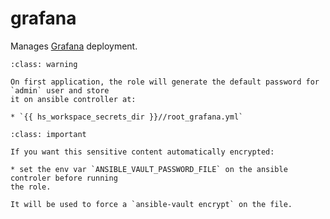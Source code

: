 # grafana

Manages [Grafana](https://grafana.com/grafana/) deployment.

```{admonition} Sensitive data
:class: warning

On first application, the role will generate the default password for `admin` user and store
it on ansible controller at:

* `{{ hs_workspace_secrets_dir }}//root_grafana.yml`
```

```{admonition} Tips
:class: important

If you want this sensitive content automatically encrypted:

* set the env var `ANSIBLE_VAULT_PASSWORD_FILE` on the ansible controler before running
the role.

It will be used to force a `ansible-vault encrypt` on the file.
```

